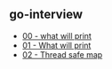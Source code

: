 ## go-interview

- [00 - what will print](./00/main.go)
- [01 - What will print](./01/main.go)
- [02 - Thread safe map](./02/main.go)
